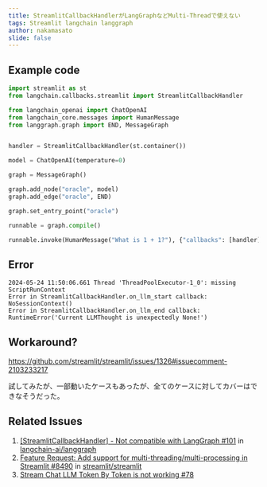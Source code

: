 ```yaml
---
title: StreamlitCallbackHandlerがLangGraphなどMulti-Threadで使えない
tags: Streamlit langchain langgraph
author: nakamasato
slide: false
---
```

## Example code

```py
import streamlit as st
from langchain.callbacks.streamlit import StreamlitCallbackHandler

from langchain_openai import ChatOpenAI
from langchain_core.messages import HumanMessage
from langgraph.graph import END, MessageGraph


handler = StreamlitCallbackHandler(st.container())

model = ChatOpenAI(temperature=0)

graph = MessageGraph()

graph.add_node("oracle", model)
graph.add_edge("oracle", END)

graph.set_entry_point("oracle")

runnable = graph.compile()

runnable.invoke(HumanMessage("What is 1 + 1?"), {"callbacks": [handler]})
```

## Error

```
2024-05-24 11:50:06.661 Thread 'ThreadPoolExecutor-1_0': missing ScriptRunContext
Error in StreamlitCallbackHandler.on_llm_start callback: NoSessionContext()
Error in StreamlitCallbackHandler.on_llm_end callback: RuntimeError('Current LLMThought is unexpectedly None!')
```

## Workaround?

https://github.com/streamlit/streamlit/issues/1326#issuecomment-2103233217

試してみたが、一部動いたケースもあったが、全てのケースに対してカバーはできなそうだった。


## Related Issues

1. [[StreamlitCallbackHandler] - Not compatible with LangGraph #101](https://github.com/langchain-ai/langgraph/issues/101) in [langchain-ai/langgraph](https://github.com/langchain-ai/langgraph)
1. [Feature Request: Add support for multi-threading/multi-processing in Streamlit #8490](https://github.com/streamlit/streamlit/issues/8490) in [streamlit/streamlit](https://github.com/streamlit/streamlit)
1. [Stream Chat LLM Token By Token is not working #78](https://github.com/langchain-ai/langgraph/issues/78)


